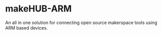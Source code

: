 # makeHUB-ARM
An all in one solution for connecting open source makerspace tools using ARM based devices.

